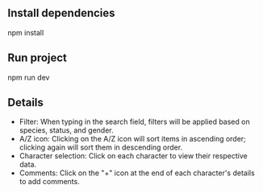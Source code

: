 ## Install dependencies 

npm install

## Run project 

npm run dev


## Details

- Filter: When typing in the search field, filters will be applied based on species, status, and gender.
- A/Z icon: Clicking on the A/Z icon will sort items in ascending order; clicking again will sort them in descending order.
- Character selection: Click on each character to view their respective data.
- Comments: Click on the "+" icon at the end of each character's details to add comments.